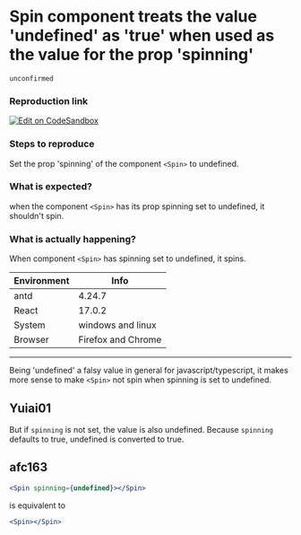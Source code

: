 # Spin component treats the value 'undefined' as 'true' when used as the value for the prop 'spinning'

`unconfirmed`

### Reproduction link

[![Edit on CodeSandbox](https://codesandbox.io/static/img/play-codesandbox.svg)](https://codesandbox.io/s/antd-reproduction-template-forked-nrlfjy)

### Steps to reproduce

Set the prop 'spinning' of the component `<Spin>` to undefined.

### What is expected?

when the component `<Spin>` has its prop spinning set to undefined, it shouldn't spin.

### What is actually happening?

When component `<Spin>` has spinning set to undefined, it spins.

| Environment | Info               |
| ----------- | ------------------ |
| antd        | 4.24.7             |
| React       | 17.0.2             |
| System      | windows and linux  |
| Browser     | Firefox and Chrome |

---

Being 'undefined' a falsy value in general for javascript/typescript, it makes more sense to make `<Spin>` not spin when spinning is set to undefined.

<!-- generated by ant-design-issue-helper. DO NOT REMOVE -->

## Yuiai01

But if `spinning` is not set, the value is also undefined. Because `spinning` defaults to true, undefined is converted to true.

## afc163

```jsx
<Spin spinning={undefined}></Spin>
```

is equivalent to

```jsx
<Spin></Spin>
```
